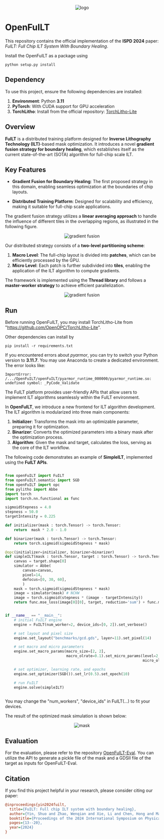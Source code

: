 <p align="center">
  <img src=".assert/logo.jpg" alt="logo" />
</p>

# OpenFuILT

This repository contains the official implementation of the **ISPD 2024** paper: *FuILT: Full Chip ILT System With Boundary Healing*.

Install the OpenFuILT as a package using

```shell
python setup.py install
```

## Dependency

To use this project, ensure the following dependencies are installed:

1. **Environment**: Python **3.11**
2. **PyTorch**: With CUDA support for GPU acceleration
3. **TorchLitho**: Install from the official repository: [TorchLitho-Lite](https://github.com/OpenOPC/TorchLitho-Lite)

## Overview

**FuILT** is a distributed training platform designed for **Inverse Lithography Technology (ILT)**-based mask optimization. It introduces a novel **gradient fusion strategy for boundary healing**, which establishes itself as the current state-of-the-art (SOTA) algorithm for full-chip scale ILT.

## Key Features

- **Gradient Fusion for Boundary Healing**: The first proposed strategy in this domain, enabling seamless optimization at the boundaries of chip layouts.

- **Distributed Training Platform**: Designed for scalability and efficiency, making it suitable for full-chip scale applications.

The gradient fusion strategy utilizes a **linear averaging approach** to handle the influence of different tiles in the overlapping regions, as illustrated in the following figure.

<p align="center">
  <img src=".assert/grad_fuse.jpg" alt="gradient fusion" />
</p>

Our distributed strategy consists of a **two-level partitioning scheme**:

1. **Macro Level**: The full-chip layout is divided into **patches**, which can be efficiently processed by the GPU.
2. **Micro Level**: Each patch is further subdivided into **tiles**, enabling the application of the ILT algorithm to compute gradients.

The framework is implemented using the **Thread library** and follows a **master-worker strategy** to achieve efficient parallelization.

<p align="center">
  <img src=".assert/partition.jpg" alt="gradient fusion" />
</p>

## Run

Before running OpenFuILT, you may install TorchLitho-Lite from "https://github.com/OpenOPC/TorchLitho-Lite".

Other dependencies can install by

```shell
pip install -r requirements.txt
```

If you encountered errors about *pyarmor*, you can try to switch your Python version to **3.11.7**. You may use Anaconda to create a dedicated environment. The error looks like: 
```
ImportError: /.../OpenFuILT/openFuILT/pyarmor_runtime_000000/pyarmor_runtime.so: undefined symbol: _PyCode_Validate
```

The FuILT platform provides user-friendly APIs that allow users to implement ILT algorithms seamlessly within the FuILT environment.

In **OpenFuILT**, we introduce a new frontend for ILT algorithm development. The ILT algorithm is modularized into three main components:

1. **Initializer**: Transforms the mask into an optimizable parameter, preparing it for optimization.
2. **Binarizer**: Converts the optimized parameters into a binary mask after the optimization process.
3. **Algorithm**: Given the mask and target, calculates the loss, serving as the core of the ILT workflow.

The following code demonstrates an example of **SimpleILT**, implemented using the **FuILT APIs**.

```python

from openFuILT import FuILT
from openFuILT.semantic import SGD
from openFuILT import opc
from pylitho import Abbe
import torch
import torch.nn.functional as func

sigmoidStepness = 4.0
stepness = 50.0
targetIntensity = 0.225

def initializer(mask : torch.Tensor) -> torch.Tensor:
    return  mask * 2.0 - 1.0

def binarizer(mask : torch.Tensor) -> torch.Tensor:
    return torch.sigmoid(sigmoidStepness * mask)

@opc(initializer=initializer, binarizer=binarizer)
def simpleILT(mask : torch.Tensor, target : torch.Tensor) -> torch.Tensor:
    canvas = target.shape[0]
    simulator = Abbe(
        canvas=canvas,
        pixel=14,
        defocus=[0, 30, 60],
        )
    mask = torch.sigmoid(sigmoidStepness * mask)
    image = simulator(mask) # NCHW
    image = torch.sigmoid(stepness * (image - targetIntensity))
    return func.mse_loss(image[0][0], target, reduction='sum') + func.mse_loss(image[0][1], image[0][2], reduction='sum')


if __name__ == "__main__":
    # initial FuILT engine
    engine = FuILT(num_worker=2, device_ids=[0, 2]).set_verbose()

    # set layout and pixel size
    engine.set_layout("benchmarks/gcd.gds", layer=11).set_pixel(14)

    # set macro and micro parameters
    engine.set_macro_params(macro_size=[2, 2], 
                            macro_olrate=0.1).set_micro_params(level=2, 
                                                               micro_olrate=0.1)

    # set optimizer, learning rate, and epochs
    engine.set_optimizer(SGD()).set_lr(0.5).set_epoch(10)

    # run FuILT
    engine.solve(simpleILT)
    
```

You may change the "num\_workers", "device\_ids" in FuILT(...) to fit your devices. 

The result of the optimized mask simulation is shown below:

<p align="center">
  <img src=".assert/mask.png" alt="mask" />
</p>

## Evaluation

For the evaluation, please refer to the repository [OpenFuILT-Eval](https://github.com/OpenOPC/OpenFuILT-Eval).
You can utilize the API to generate a pickle file of the mask and a GDSII file of the target as inputs for OpenFuILT-Eval.

## Citation

If you find this project helpful in your research, please consider citing our paper:

```ini
@inproceedings{yin2024fuilt,
  title={FuILT: Full chip ILT system with boundary healing},
  author={Yin, Shuo and Zhao, Wenqian and Xie, Li and Chen, Hong and Ma, Yuzhe and Ho, Tsung-Yi and Yu, Bei},
  booktitle={Proceedings of the 2024 International Symposium on Physical Design},
  pages={13--20},
  year={2024}
}
```


